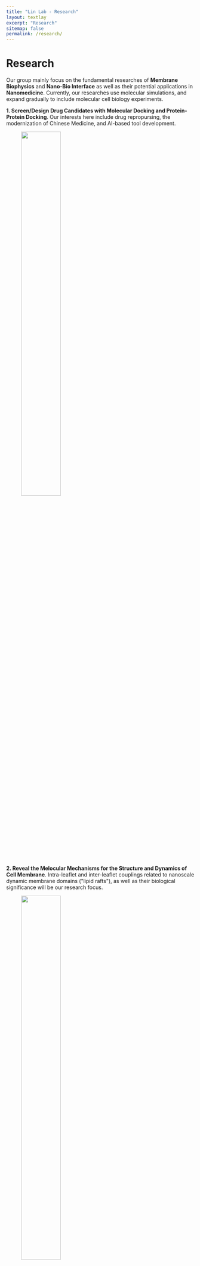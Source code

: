 ```yaml
---
title: "Lin Lab - Research"
layout: textlay
excerpt: "Research"
sitemap: false
permalink: /research/
---
```


# Research

  Our group mainly focus on the fundamental researches of **Membrane Biophysics** and **Nano-Bio Interface** as well as their potential applications in **Nanomedicine**. Currently, our researches use molecular simulations, and expand gradually to include molecular cell biology experiments.
  
**1. Screen/Design Drug Candidates with Molecular Docking and Protein-Protein Docking**.
Our interests here include drug repropursing, the modernization of Chinese Medicine, and AI-based tool development. 
<figure>
<img src="{{ site.url }}{{ site.baseurl }}/images/Research/Docking.jpg" width="50%"; float: center >
</figure>

**2. Reveal the Melocular Mechanisms for the Structure and Dynamics of Cell Membrane**. 
Intra-leaflet and inter-leaflet couplings related to nanoscale dynamic membrane domains ("lipid rafts"), as well as their biological significance will be our research focus.
<figure>
<img src="{{ site.url }}{{ site.baseurl }}/images/Research/Lipid-raft.jpg" width="50%" >
</figure>

**3. Probe the Detailed Interactions between Nanoparticle-Drug Conjugate/Lipid Nanobubbles and Cell Membrane**. 
In this part, we aim to regulate the dynamics of membrane domains and membrane proteins in a controllable manner with Nanoparticle-Drug Conjugate/Lipid Nanobubbles.
<figure>
<img src="{{ site.url }}{{ site.baseurl }}/images/Research/Nanobio.jpg" width="50%" >
</figure>

**Computational Resources @ Our Group**:
7 workstations with 172 Intel Xeon CPU cores + purchased computer time @ National Supercomputing Center.
In this part, we aim to regulate the dynamics of membrane domains and membrane proteins in a controllable manner with Nanoparticle-Drug Conjugate/Lipid Nanobubbles.
<figure>
<img src="{{ site.url }}{{ site.baseurl }}/images/Research/Computers.jpg" width="50%" >
</figure>

**Shared Experimental Resources @ Our Center**:
<figure>
<img src="{{ site.url }}{{ site.baseurl }}/images/Research/Experiments.jpg" width="50%" >
</figure>
